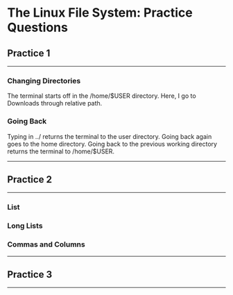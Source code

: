 # The Linux File System: Practice Questions

## Practice 1
---
### Changing Directories
The terminal starts off in the /home/$USER directory. Here, I go to Downloads through relative path.

### Going Back
Typing in ../ returns the terminal to the user directory. Going back again goes to the home directory. Going back to the previous working directory returns the terminal to /home/$USER.

---
## Practice 2
---
### List

### Long Lists

### Commas and Columns
---

## Practice 3
---

